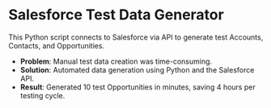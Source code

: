 # Salesforce Test Data Generator
This Python script connects to Salesforce via API to generate test Accounts, Contacts, and Opportunities.

- **Problem**: Manual test data creation was time-consuming.
- **Solution**: Automated data generation using Python and the Salesforce API.
- **Result**: Generated 10 test Opportunities in minutes, saving 4 hours per testing cycle.

